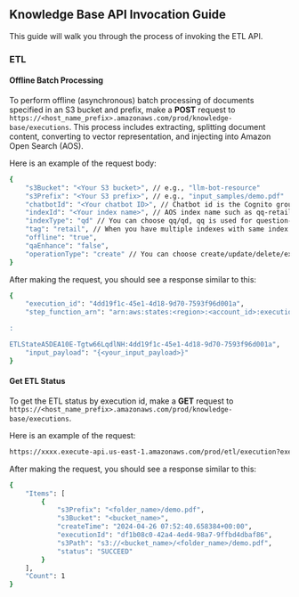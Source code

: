 ## Knowledge Base API Invocation Guide

This guide will walk you through the process of invoking the ETL API.

### ETL

<!---
#### Extract Document

To extract a document from a specified S3 bucket and prefix, make a POST request to `https://xxxx.execute-api.us-east-1.amazonaws.com/prod/extract`. Use the `need_split` flag to configure if the extracted document needs to be split semantically or kept with the original content.

Here is an example of the request body:

```bash
{
    "s3_bucket": "<Your S3 bucket>", // e.g., "llm-bot-resource"
    "s3_prefix": "<Your S3 prefix>", // e.g., "input_samples/"
    "need_split": true
}
```
-->

#### Offline Batch Processing

To perform offline (asynchronous) batch processing of documents specified in an S3 bucket and prefix, make a **POST** request to `https://<host_name_prefix>.amazonaws.com/prod/knowledge-base/executions`. This process includes extracting, splitting document content, converting to vector representation, and injecting into Amazon Open Search (AOS).

Here is an example of the request body:

```bash
{
    "s3Bucket": "<Your S3 bucket>", // e.g., "llm-bot-resource"
    "s3Prefix": "<Your S3 prefix>", // e.g., "input_samples/demo.pdf"
    "chatbotId": "<Your chatbot ID>", // Chatbot id is the Cognito group name in lower case, e.g. admin
    "indexId": "<Your index name>", // AOS index name such as qq-retail, the document will be injected into this index
    "indexType": "qd" // You can choose qq/qd, qq is used for question-answer/QA pairs, qd is for injecting documents into the knowledge base
    "tag": "retail", // When you have multiple indexes with same index type, for example, two qd indexes, each index store different type of documents. Tags are used to distinguish between them, so keep it unique
    "offline": "true",
    "qaEnhance": "false",
    "operationType": "create" // You can choose create/update/delete/extract_only, use create if this is the first time to inject the document
}
```

After making the request, you should see a response similar to this:

```bash
{
    "execution_id": "4dd19f1c-45e1-4d18-9d70-7593f96d001a",
    "step_function_arn": "arn:aws:states:<region>:<account_id>:execution

:

ETLStateA5DEA10E-Tgtw66LqdlNH:4dd19f1c-45e1-4d18-9d70-7593f96d001a",
    "input_payload": "{<your_input_payload>}"
}
```

#### Get ETL Status

To get the ETL status by execution id, make a **GET** request to `https://<host_name_prefix>.amazonaws.com/prod/knowledge-base/executions`.

Here is an example of the request:

```bash
https://xxxx.execute-api.us-east-1.amazonaws.com/prod/etl/execution?executionId=24c9bfdb-f604-4bb2-9495-187b3a38be75
```

After making the request, you should see a response similar to this:

```bash
{
    "Items": [
        {
            "s3Prefix": "<folder_name>/demo.pdf",
            "s3Bucket": "<bucket_name>",
            "createTime": "2024-04-26 07:52:40.658384+00:00",
            "executionId": "df1b08c0-42a4-4ed4-98a7-9ffbd4dbaf86",
            "s3Path": "s3://<bucket_name>/<folder_name>/demo.pdf",
            "status": "SUCCEED"
        }
    ],
    "Count": 1
}
```
